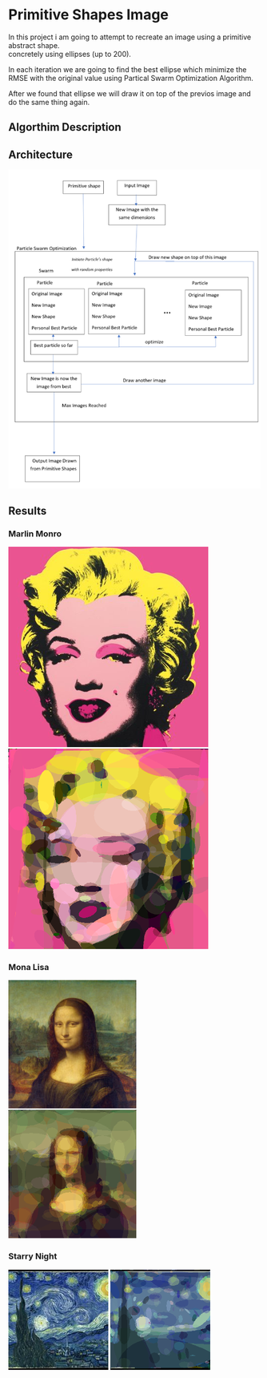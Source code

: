 # Primitive Shapes Image

In this project i am going to attempt to recreate an image using a primitive abstract shape.<br/>
concretely using ellipses (up to 200).

In each iteration we are going to find the best ellipse which minimize the RMSE with the original value using Partical Swarm Optimization Algorithm.

After we found that ellipse we will draw it on top of the previos image and do the same thing again.

## Algorthim Description

## Architecture
<img src="https://raw.githubusercontent.com/michaeleh/PrimitiveShapesImage/master/resources/architecture.png"><img>

## Results
### Marlin Monro
<img src="https://raw.githubusercontent.com/michaeleh/PrimitiveShapesImage/master/resources/marlin/marlin.jpg">
<img src="https://raw.githubusercontent.com/michaeleh/PrimitiveShapesImage/master/resources/marlin/marlin_primitive.png">

### Mona Lisa
<img src="https://raw.githubusercontent.com/michaeleh/PrimitiveShapesImage/master/resources/mona/mona.jpg">
<img src="https://raw.githubusercontent.com/michaeleh/PrimitiveShapesImage/master/resources/mona/mona_primitive.png">

### Starry Night
<img src="https://raw.githubusercontent.com/michaeleh/PrimitiveShapesImage/master/resources/starry%20night/starry.jpg">
<img src="https://raw.githubusercontent.com/michaeleh/PrimitiveShapesImage/master/resources/starry%20night/starry_primitive.png">
